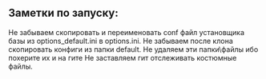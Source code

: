 ## **Заметки по запуску:** ##
Не забываем скопировать и переименовать conf файл установщика базы из options_default.ini в options.ini.
Не забываем после клона скопировать конфиги из папки default.
Не удаляем эти папки\файлы ибо похерите их и на гите
Не заставляем гит отслеживать костюмные файлы.
